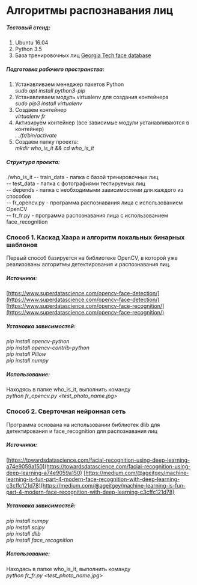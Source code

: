 # Алгоритмы распознавания лиц

##### Тестовый стенд:

1. Ubuntu 16.04
2. Python 3.5
3. База тренировочных лиц [Georgia Tech face database](http://www.anefian.com/research/face_reco.htm) 

##### Подготовка рабочего пространства:
1. Устанавливаем менеджер пакетов Python  
*sudo apt install python3-pip*
2. Устанавливаем модуль virtualenv для создания контейнера  
*sudo pip3 install virtualenv*
3. Создаем контейнер  
*virtualenv fr*
4. Активируем контейнер (все зависимые модули устанавливаются в контейнер)  
*. ./fr/bin/activate*
5. Создаем папку проекта:  
*mkdir who_is_it && cd who_is_it*

##### Структура проекта:
./who_is_it
-- train_data - папка с базой тренировочных лиц  
-- test_data - папка с фотографиями тестируемых лиц  
-- depends - папка с необходимыми зависимостями для каждого из способов  
-- fr_opencv.py - программа распознавания лица с использованием OpenCV  
-- fr_fr.py - программа распознавания лица с использованием face_recognition  

### Способ 1. Каскад Хаара и алгоритм локальных бинарных шаблонов
Первый способ базируется на библиотеке OpenCV, в которой уже реализованы алгоритмы детектирования и распознавания лиц.

##### Источники:
[https://www.superdatascience.com/opencv-face-detection/](https://www.superdatascience.com/opencv-face-detection/)
[https://www.superdatascience.com/opencv-face-recognition/](https://www.superdatascience.com/opencv-face-recognition/)

##### Установка зависимостей:
*pip install opencv-python  
pip install opencv-contrib-python  
pip install Pillow  
pip install numpy*

##### Использование:
Находясь в папке who_is_it, выполнить команду  
*python fr_opencv.py <test_photo_name.jpg>*

### Способ 2. Сверточная нейронная сеть 
Программа основана на использовании библиотек dlib для детектирования и face_recognition для распознавания лиц
 
##### Источники:
[https://towardsdatascience.com/facial-recognition-using-deep-learning-a74e9059a150](https://towardsdatascience.com/facial-recognition-using-deep-learning-a74e9059a150)
[https://medium.com/@ageitgey/machine-learning-is-fun-part-4-modern-face-recognition-with-deep-learning-c3cffc121d78](https://medium.com/@ageitgey/machine-learning-is-fun-part-4-modern-face-recognition-with-deep-learning-c3cffc121d78)

##### Установка зависимостей:
*pip install numpy  
pip install scipy  
pip install dlib  
pip install face_recognition*

##### Использование:
Находясь в папке who_is_it, выполнить команду  
*python fr_fr.py <test_photo_name.jpg>*
